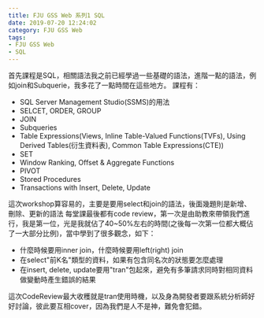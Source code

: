 ```yaml
---
title: FJU GSS Web 系列1 SQL
date: 2019-07-20 12:24:02
category: FJU GSS Web
tags:
- FJU GSS Web
- SQL
---
```

首先課程是SQL，相關語法我之前已經學過一些基礎的語法，進階一點的語法，例如join和Subquerie，我多花了一點時間在這些地方。
課程有：
* SQL Server Management Studio(SSMS)的用法
* SELCET, ORDER, GROUP
* JOIN
* Subqueries
* Table Expressions(Views, Inline Table-Valued Functions(TVFs), Using Derived Tables(衍生資料表), Common Table Expressions(CTE))
* SET
* Window Ranking, Offset & Aggregate Functions
* PIVOT
* Stored Procedures
* Transactions with Insert, Delete, Update

這次workshop算容易的，主要是要用select和join的語法，後面幾題則是新增、刪除、更新的語法
每堂課最後都有code review，第一次是由助教來帶領我們進行，我是第一位，光是我就佔了40~50%左右的時間(之後每一次第一位都大概佔了一大部分比例)，當中學到了很多觀念，如下：
* 什麼時候要用inner join，什麼時候要用left(right) join
* 在select"前K名"類型的資料，如果有包含同名次的狀態要怎麼處理
* 在insert, delete, update要用"tran"包起來，避免有多筆請求同時對相同資料做變動時產生錯誤的結果

這次CodeReview最大收穫就是tran使用時機，以及身為開發者要跟系統分析師好好討論，彼此要互相cover，因為我們是人不是神，難免會犯錯。
